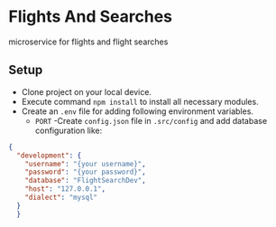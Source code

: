 # Flights And Searches
microservice for flights and flight searches

## Setup
- Clone project on your local device.
- Execute command `npm install` to install all necessary modules.
- Create an `.env` file for adding following environment variables.
    - `PORT`
-Create `config.json` file in `.src/config` and add database configuration like:
```json
{
  "development": {
    "username": "{your username}",
    "password": "{your password}",
    "database": "FlightSearchDev",
    "host": "127.0.0.1",
    "dialect": "mysql"
  }
  }
  


